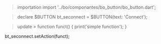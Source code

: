 > importation 
import '../bo/componantes/bo_button/bo_button.dart';

> declare
$BUTTON bt_seconnect = $BUTTON(text: 'Connect');

> update > function
funct() {
    print('simple function');
  }

bt_seconnect.setAction(funct);
